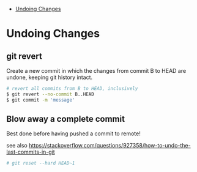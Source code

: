 - [Undoing Changes](#undoing-changes)



# Undoing Changes

## git revert

Create a new commit in which the changes from commit B to HEAD are undone, keeping git history intact.

```bash
# revert all commits from B to HEAD, inclusively
$ git revert --no-commit B..HEAD  
$ git commit -m 'message'
```

## Blow away a complete commit

Best done before having pushed a commit to remote!

see also https://stackoverflow.com/questions/927358/how-to-undo-the-last-commits-in-git

```bash
# git reset --hard HEAD~1
```
